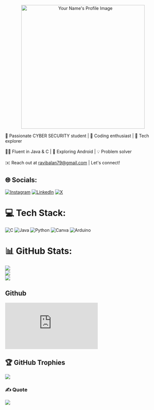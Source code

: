 <p align="center">
    <img src="https://avatars.githubusercontent.com/u/99718552?s=400&u=bdd54a495330009cd5c92d72954a30a1065a5b51&v=4" alt="Your Name's Profile Image" width="400">
  </p> 
  
  🌟 Passionate CYBER SECURITY student | 🚀 Coding enthusiast | 🌱 Tech explorer<br><br>👨‍💻 Fluent in Java & C | 📱 Exploring Android | 💡 Problem solver<br><br>✉️ Reach out at ravibalan79@gmail.com |  Let's connect!<br>
  
  
  ## 🌐 Socials:
  [![Instagram](https://img.shields.io/badge/Instagram-%23E4405F.svg?logo=Instagram&logoColor=white)](https://instagram.com/dheeran_ravibalan) [![LinkedIn](https://img.shields.io/badge/LinkedIn-%230077B5.svg?logo=linkedin&logoColor=white)](https://www.linkedin.com/in/ravibalan-r) [![X](https://img.shields.io/badge/X-black.svg?logo=X&logoColor=white)](https://x.com/GAMEPLAYER_RAVI?s=09) 
  
  # 💻 Tech Stack:
  ![C](https://img.shields.io/badge/c-%2300599C.svg?style=for-the-badge&logo=c&logoColor=white)  ![Java](https://img.shields.io/badge/java-%23ED8B00.svg?style=for-the-badge&logo=openjdk&logoColor=white) ![Python](https://img.shields.io/badge/python-3670A0?style=for-the-badge&logo=python&logoColor=ffdd54) ![Canva](https://img.shields.io/badge/Canva-%2300C4CC.svg?style=for-the-badge&logo=Canva&logoColor=white) ![Arduino](https://img.shields.io/badge/-Arduino-00979D?style=for-the-badge&logo=Arduino&logoColor=white)
  # 📊 GitHub Stats:
  ![](https://github-readme-stats.vercel.app/api?username=RAVIBALANRAJU&theme=dark&hide_border=false&include_all_commits=false&count_private=false)<br/>
  ![](https://github-readme-streak-stats.herokuapp.com/?user=RAVIBALANRAJU&theme=dark&hide_border=false)<br/>
  ![](https://github-readme-stats.vercel.app/api/top-langs/?username=RAVIBALANRAJU&theme=dark&hide_border=false&include_all_commits=false&count_private=false&layout=compact)
  ##    Github 
  <iframe src="https://tryhackme.com/api/v2/badges/public-profile?userPublicId=1690412" style='border:none;'></iframe>

  
  ## 🏆 GitHub Trophies
  ![](https://github-profile-trophy.vercel.app/?username=RAVIBALANRAJU&theme=radical&no-frame=false&no-bg=true&margin-w=4)
  
  ### ✍️ Quote
  ![](https://quotes-github-readme.vercel.app/api?type=horizontal&theme=radical&quote=Do%20what%20you%20can%20)
